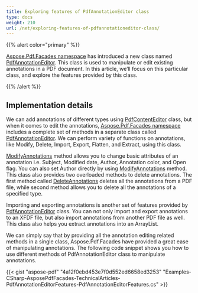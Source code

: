 ```yaml
---
title: Exploring features of PdfAnnotationEditor class
type: docs
weight: 210
url: /net/exploring-features-of-pdfannotationeditor-class/
---
```


{{% alert color="primary" %}} 

[Aspose.Pdf.Facades namespace](https://docs-qa.aspose.com/display/pdftemp/Aspose.Pdf.Facades+namespace) has introduced a new class named [PdfAnnotationEditor](http://www.aspose.com/api/net/pdf/aspose.pdf.facades/pdfannotationeditor). This class is used to manipulate or edit existing annotations in a PDF document. In this article, we’ll focus on this particular class, and explore the features provided by this class.

{{% /alert %}} 
## **Implementation details**
We can add annotations of different types using [PdfContentEditor](http://www.aspose.com/api/net/pdf/aspose.pdf.facades/pdfcontenteditor) class, but when it comes to edit the annotations, [Aspose.Pdf.Facades namespace](https://docs-qa.aspose.com/display/pdftemp/Aspose.Pdf.Facades+namespace) includes a complete set of methods in a separate class called [PdfAnnotationEditor](http://www.aspose.com/api/net/pdf/aspose.pdf.facades/pdfannotationeditor). We can perform variety of functions on annotations, like Modify, Delete, Import, Export, Flatten, and Extract, using this class.

[ModifyAnnotations](http://www.aspose.com/api/net/pdf/aspose.pdf.facades/pdfannotationeditor/methods/modifyannotations/index) method allows you to change basic attributes of an annotation i.e. Subject, Modified date, Author, Annotation color, and Open flag. You can also set Author directly by using [ModifyAnnotations](http://www.aspose.com/api/net/pdf/aspose.pdf.facades/pdfannotationeditor/methods/modifyannotations/index) method. This class also provides two overloaded methods to delete annotations. The first method called [DeleteAnnotations](http://www.aspose.com/api/net/pdf/aspose.pdf.facades/pdfannotationeditor/methods/deleteannotations/index) deletes all the annotations from a PDF file, while second method allows you to delete all the annotations of a specified type.

Importing and exporting annotations is another set of features provided by [PdfAnnotationEditor](http://www.aspose.com/api/net/pdf/aspose.pdf.facades/pdfannotationeditor) class. You can not only import and export annotations to an XFDF file, but also import annotations from another PDF file as well. This class also helps you extract annotations into an ArrayList.

We can simply say that by providing all the annotation editing related methods in a single class, Aspose.Pdf.Facades have provided a great ease of manipulating annotations. The following code snippet shows you how to use different methods of PdfAnnotationEditor class to manipulate annotations.



{{< gist "aspose-pdf" "4a12f0ebd453e7f0d552ed6658ed3253" "Examples-CSharp-AsposePdfFacades-TechnicalArticles-PdfAnnotationEditorFeatures-PdfAnnotationEditorFeatures.cs" >}}
